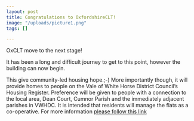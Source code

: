 ```yaml
---
layout: post
title: Congratulations to OxfordshireCLT!
image: "/uploads/picture1.png"
tags: []

---
```

OxCLT move to the next stage!

It has been a long and difficult journey to get to this point, however the building can now begin.

This give community-led housing hope.;-)                          More importantly though, it will provide homes to people on the Vale of White Horse District Council’s Housing Register. Preference will be given to people with a connection to the local area, Dean Court, Cumnor Parish and the immediately adjacent parishes in VWHDC. It is intended that residents will manage the flats as a co-operative. For more information [please follow this link](https://www.oclt.org.uk/news/) 